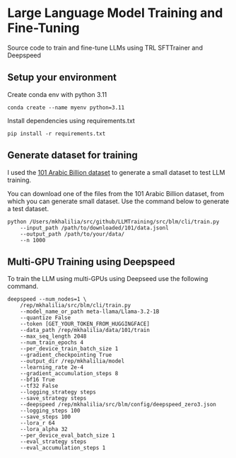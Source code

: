 # Large Language Model Training and Fine-Tuning
Source code to train and fine-tune LLMs using TRL SFTTrainer and Deepspeed

## Setup your environment
Create conda env with python 3.11

    conda create --name myenv python=3.11

Install dependencies using requirements.txt

    pip install -r requirements.txt

## Generate dataset for training
I used the [101 Arabic Billion dataset](https://huggingface.co/datasets/ClusterlabAi/101_billion_arabic_words_dataset) to generate a small dataset to test LLM training.

You can download one of the files from the 101 Arabic Billion dataset, from which you can generate small dataset. Use the command below to generate a test dataset.

    python /Users/mkhalilia/src/github/LLMTraining/src/blm/cli/train.py
        --input_path /path/to/downloaded/101/data.jsonl 
        --output_path /path/to/your/data/ 
        --n 1000

## Multi-GPU Training using Deepspeed
To train the LLM using multi-GPUs using Deepseed use the following command.

    deepspeed --num_nodes=1 \
        /rep/mkhalilia/src/blm/cli/train.py 
        --model_name_or_path meta-llama/Llama-3.2-1B 
        --quantize False 
        --token [GET_YOUR_TOKEN_FROM_HUGGINGFACE] 
        --data_path /rep/mkhalilia/data/101/train 
        --max_seq_length 2048 
        --num_train_epochs 4 
        --per_device_train_batch_size 1 
        --gradient_checkpointing True 
        --output_dir /rep/mkhalilia/model 
        --learning_rate 2e-4 
        --gradient_accumulation_steps 8 
        --bf16 True 
        --tf32 False 
        --logging_strategy steps 
        --save_strategy steps 
        --deepspeed /rep/mkhalilia/src/blm/config/deepspeed_zero3.json  
        --logging_steps 100 
        --save_steps 100 
        --lora_r 64 
        --lora_alpha 32 
        --per_device_eval_batch_size 1 
        --eval_strategy steps 
        --eval_accumulation_steps 1 